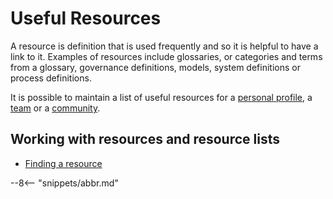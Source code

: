 <!-- SPDX-License-Identifier: CC-BY-4.0 -->
<!-- Copyright Contributors to the ODPi Egeria project. -->

# Useful Resources

A resource is definition that is used frequently and so it is helpful to have a link to it.
Examples of resources include glossaries, or categories and terms from a glossary,
governance definitions, models, system definitions or process definitions.

It is possible to maintain a list of useful resources for a
[personal profile](personal-profile.md), 
a [team](../../../docs/concepts/organizations/team.md) or a [community](community.md).


## Working with resources and resource lists

* [Finding a resource](../scenarios/finding-a-resource.md)

--8<-- "snippets/abbr.md"